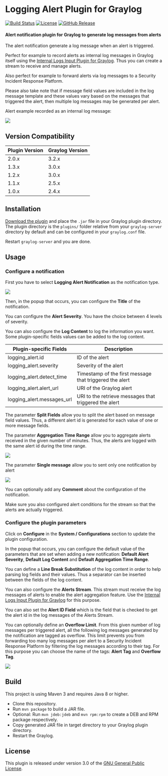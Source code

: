 # Logging Alert Plugin for Graylog

[![Build Status](https://travis-ci.org/airbus-cyber/graylog-plugin-logging-alert.svg?branch=master)](https://travis-ci.org/airbus-cyber/graylog-plugin-logging-alert)
[![License](https://img.shields.io/badge/license-GPL--3.0-orange.svg)](https://www.gnu.org/licenses/gpl-3.0.txt)
[![GitHub Release](https://img.shields.io/badge/release-v2.0.0-blue.svg)](https://github.com/airbus-cyber/graylog-plugin-logging-alert/releases)

#### Alert notification plugin for Graylog to generate log messages from alerts

The alert notification generate a log message when an alert is triggered.  

Perfect for example to record alerts as internal log messages in Graylog itself using the [Internal Logs Input Plugin for Graylog](https://github.com/graylog-labs/graylog-plugin-internal-logs). Thus you can create a stream to receive and manage alerts.  

Also perfect for example to forward alerts via log messages to a Security Incident Response Platform.  

Please also take note that if message field values are included in the log message template and these values vary based on the messages that triggered the alert, then multiple log messages may be generated per alert.  

Alert example recorded as an internal log message:

![](https://raw.githubusercontent.com/airbus-cyber/graylog-plugin-logging-alert/master/images/alert.png)

## Version Compatibility

|  Plugin Version | Graylog Version | 
| --------------- | --------------- | 
| 2.0.x           | 3.2.x           | 
| 1.3.x           | 3.0.x           |
| 1.2.x           | 3.0.x           |
| 1.1.x           | 2.5.x           |
| 1.0.x           | 2.4.x           |

## Installation

[Download the plugin](https://github.com/airbus-cyber/graylog-plugin-logging-alert/releases)
and place the `.jar` file in your Graylog plugin directory. The plugin directory
is the `plugins/` folder relative from your `graylog-server` directory by default
and can be configured in your `graylog.conf` file.

Restart `graylog-server` and you are done.

## Usage

### Configure a notification

First you have to select **Logging Alert Notification** as the notification type.

![](https://raw.githubusercontent.com/airbus-cyber/graylog-plugin-logging-alert/master/images/select_notification.png)

Then, in the popup that occurs, you can configure the **Title** of the notification.  

You can configure the **Alert Severity**. You have the choice between 4 levels of severity.  

You can also configure the **Log Content** to log the information you want. Some plugin-specific fields values can be added to the log content.  

| Plugin-specific Fields     | Description                                             |
| -------------------------- | ------------------------------------------------------- |
| logging_alert.id           | ID of the alert                                         |
| logging_alert.severity     | Severity of the alert                                   |
| logging_alert.detect_time  | Timestamp of the first message that triggered the alert |
| logging_alert.alert_url    | URI of the Graylog alert                                |
| logging_alert.messages_url | URI to the retrieve messages that triggered the alert   |

The parameter **Split Fields** allow you to split the alert based on message field values. Thus, a different alert id is generated for each value of one or more message fields.

The parameter **Aggregation Time Range** allow you to aggregate alerts received in the given number of minutes. Thus, the alerts are logged with the same alert id during the time range.

![](https://raw.githubusercontent.com/airbus-cyber/graylog-plugin-logging-alert/master/images/edit_notification.png)

The parameter **Single message** allow you to sent only one notification by alert

![](https://raw.githubusercontent.com/airbus-cyber/graylog-plugin-logging-alert/master/images/edit_notification2.png)

You can optionally add any **Comment** about the configuration of the notification.  


Make sure you also configured alert conditions for the stream so that the alerts are actually triggered.  

### Configure the plugin parameters

Click on **Configure** in the **System / Configurations** section to update the plugin configuration.  
 
In the popup that occurs, you can configure the default value of the parameters that are set when adding a new notification: **Default Alert Severity**, **Default Log Content** and **Default Aggregation Time Range**.  

You can define a **Line Break Substitution** of the log content in order to help parsing log fields and their values. Thus a separator can be inserted between the fields of the log content.  

You can also configure the **Alerts Stream**. This stream must receive the log messages of alerts to enable the alert aggregation feature. Use the [Internal Logs Input Plugin for Graylog](https://github.com/graylog-labs/graylog-plugin-internal-logs) for this purpose.  

You can also set the **Alert ID Field** which is the field that is checked to get the alert id in the log messages of the Alerts Stream.  

You can optionally define an **Overflow Limit**. From this given number of log messages per triggered alert, all the following log messages generated by the notification are tagged as overflow. This limit prevents you from forwarding too many log messages per alert to a Security Incident Response Platform by filtering the log messages according to their tag. For this purpose you can choose the name of the tags: **Alert Tag** and **Overflow Tag**.  

![](https://raw.githubusercontent.com/airbus-cyber/graylog-plugin-logging-alert/master/images/edit_plugin_configuration.png)

## Build

This project is using Maven 3 and requires Java 8 or higher.

* Clone this repository.
* Run `mvn package` to build a JAR file.
* Optional: Run `mvn jdeb:jdeb` and `mvn rpm:rpm` to create a DEB and RPM package respectively.
* Copy generated JAR file in target directory to your Graylog plugin directory.
* Restart the Graylog.

## License

This plugin is released under version 3.0 of the [GNU General Public License](https://www.gnu.org/licenses/gpl-3.0.txt).
